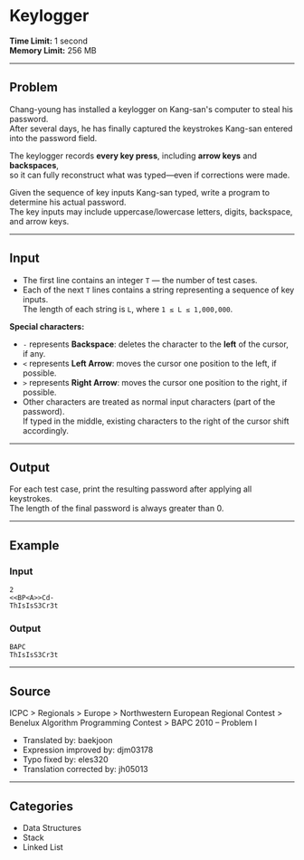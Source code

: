 # Keylogger

**Time Limit:** 1 second  
**Memory Limit:** 256 MB  

---

## Problem

Chang-young has installed a keylogger on Kang-san's computer to steal his password.  
After several days, he has finally captured the keystrokes Kang-san entered into the password field.

The keylogger records **every key press**, including **arrow keys** and **backspaces**,  
so it can fully reconstruct what was typed—even if corrections were made.

Given the sequence of key inputs Kang-san typed, write a program to determine his actual password.  
The key inputs may include uppercase/lowercase letters, digits, backspace, and arrow keys.

---

## Input

- The first line contains an integer `T` — the number of test cases.  
- Each of the next `T` lines contains a string representing a sequence of key inputs.  
  The length of each string is `L`, where `1 ≤ L ≤ 1,000,000`.

**Special characters:**
- `-` represents **Backspace**: deletes the character to the **left** of the cursor, if any.
- `<` represents **Left Arrow**: moves the cursor one position to the left, if possible.
- `>` represents **Right Arrow**: moves the cursor one position to the right, if possible.
- Other characters are treated as normal input characters (part of the password).  
  If typed in the middle, existing characters to the right of the cursor shift accordingly.

---

## Output

For each test case, print the resulting password after applying all keystrokes.  
The length of the final password is always greater than 0.

---

## Example

### Input
```
2
<<BP<A>>Cd-
ThIsIsS3Cr3t
```

### Output
```
BAPC
ThIsIsS3Cr3t
```

---

## Source

ICPC > Regionals > Europe > Northwestern European Regional Contest > Benelux Algorithm Programming Contest > BAPC 2010 – Problem I

- Translated by: baekjoon  
- Expression improved by: djm03178  
- Typo fixed by: eles320  
- Translation corrected by: jh05013

---

## Categories

- Data Structures  
- Stack  
- Linked List
